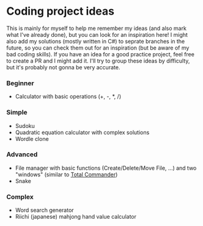 # Coding project ideas

This is mainly for myself to help me remember my ideas (and also mark what I've already done), but you can look for an inspiration here! I might also add my solutions (mostly written in C#) to seprate branches in the future, so you can check them out for an inspiration (but be aware of my bad coding skills). If you have an idea for a good practice project, feel free to create a PR and I might add it. I'll try to group these ideas by difficulty, but it's probably not gonna be very accurate.

### Beginner
- Calculator with basic operations (+, -, *, /)

### Simple
- Sudoku
- Quadratic equation calculator with complex solutions
- Wordle clone

### Advanced
- File manager with basic functions (Create/Delete/Move File, ...) and two "windows" (similar to [Total Commander](https://www.ghisler.com/))
- Snake

### Complex
- Word search generator
- Riichi (japanese) mahjong hand value calculator
